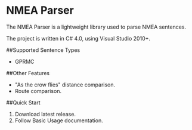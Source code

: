 NMEA Parser
==========

The NMEA Parser is a lightweight library used to parse NMEA sentences.

The project is written in C# 4.0, using Visual Studio 2010+.

##Supported Sentence Types
* GPRMC

##Other Features
* "As the crow flies" distance comparison.
* Route comparison.

##Quick Start
1. Download latest release.
2. Follow Basic Usage documentation.